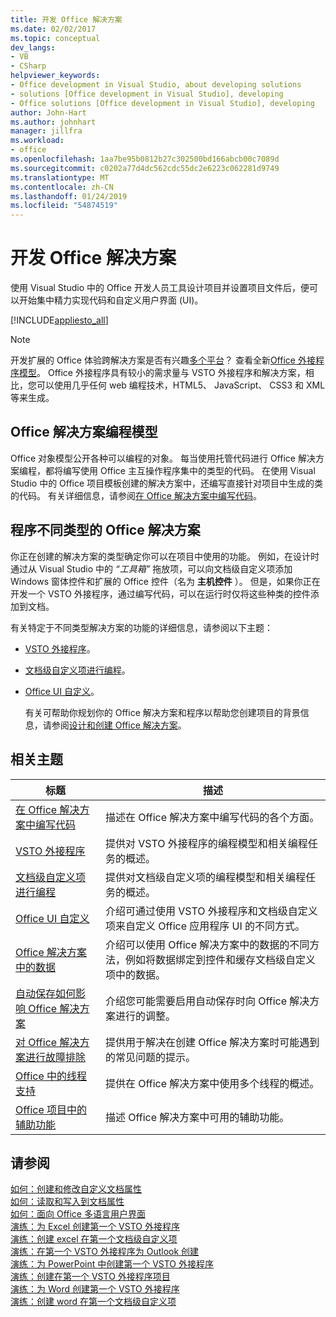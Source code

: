 ```yaml
---
title: 开发 Office 解决方案
ms.date: 02/02/2017
ms.topic: conceptual
dev_langs:
- VB
- CSharp
helpviewer_keywords:
- Office development in Visual Studio, about developing solutions
- solutions [Office development in Visual Studio], developing
- Office solutions [Office development in Visual Studio], developing
author: John-Hart
ms.author: johnhart
manager: jillfra
ms.workload:
- office
ms.openlocfilehash: 1aa7be95b0812b27c302500bd166abcb00c7089d
ms.sourcegitcommit: c0202a77d4dc562cdc55dc2e6223c062281d9749
ms.translationtype: MT
ms.contentlocale: zh-CN
ms.lasthandoff: 01/24/2019
ms.locfileid: "54874519"
---
```

# <a name="develop-office-solutions"></a>开发 Office 解决方案
  使用 Visual Studio 中的 Office 开发人员工具设计项目并设置项目文件后，便可以开始集中精力实现代码和自定义用户界面 (UI)。  
  
 [!INCLUDE[appliesto_all](../vsto/includes/appliesto-all-md.md)]  
  
> [!NOTE]  
>  开发扩展的 Office 体验跨解决方案是否有兴趣[多个平台](https://dev.office.com/add-in-availability)？ 查看全新[Office 外接程序模型](https://dev.office.com/docs/add-ins/overview/office-add-ins)。 Office 外接程序具有较小的需求量与 VSTO 外接程序和解决方案，相比，您可以使用几乎任何 web 编程技术，HTML5、 JavaScript、 CSS3 和 XML 等来生成。  
  
## <a name="office-solutions-programming-model"></a>Office 解决方案编程模型  
 Office 对象模型公开各种可以编程的对象。 每当使用托管代码进行 Office 解决方案编程，都将编写使用 Office 主互操作程序集中的类型的代码。 在使用 Visual Studio 中的 Office 项目模板创建的解决方案中，还编写直接针对项目中生成的类的代码。 有关详细信息，请参阅[在 Office 解决方案中编写代码](../vsto/writing-code-in-office-solutions.md)。  
  
## <a name="program-different-types-of-office-solutions"></a>程序不同类型的 Office 解决方案  
 你正在创建的解决方案的类型确定你可以在项目中使用的功能。 例如，在设计时通过从 Visual Studio 中的 *“工具箱”* 拖放项，可以向文档级自定义项添加 Windows 窗体控件和扩展的 Office 控件（名为 **主机控件** ）。 但是，如果你正在开发一个 VSTO 外接程序，通过编写代码，可以在运行时仅将这些种类的控件添加到文档。  
  
 有关特定于不同类型解决方案的功能的详细信息，请参阅以下主题：  
  
- [VSTO 外接程序](../vsto/programming-vsto-add-ins.md)。  
  
- [文档级自定义项进行编程](../vsto/programming-document-level-customizations.md)。  
  
- [Office UI 自定义](../vsto/office-ui-customization.md)。  
  
  有关可帮助你规划你的 Office 解决方案和程序以帮助您创建项目的背景信息，请参阅[设计和创建 Office 解决方案](../vsto/designing-and-creating-office-solutions.md)。  
  
## <a name="related-topics"></a>相关主题  
  
|标题|描述|  
|-----------|-----------------|  
|[在 Office 解决方案中编写代码](../vsto/writing-code-in-office-solutions.md)|描述在 Office 解决方案中编写代码的各个方面。|  
|[VSTO 外接程序](../vsto/programming-vsto-add-ins.md)|提供对 VSTO 外接程序的编程模型和相关编程任务的概述。|  
|[文档级自定义项进行编程](../vsto/programming-document-level-customizations.md)|提供对文档级自定义项的编程模型和相关编程任务的概述。|  
|[Office UI 自定义](../vsto/office-ui-customization.md)|介绍可通过使用 VSTO 外接程序和文档级自定义项来自定义 Office 应用程序 UI 的不同方式。|  
|[Office 解决方案中的数据](../vsto/data-in-office-solutions.md)|介绍可以使用 Office 解决方案中的数据的不同方法，例如将数据绑定到控件和缓存文档级自定义项中的数据。|  
|[自动保存如何影响 Office 解决方案](./how-autosave-impacts-office-solutions.md)|介绍您可能需要启用自动保存时向 Office 解决方案进行的调整。|
|[对 Office 解决方案进行故障排除](../vsto/troubleshooting-office-solutions.md)|提供用于解决在创建 Office 解决方案时可能遇到的常见问题的提示。|  
|[Office 中的线程支持](../vsto/threading-support-in-office.md)|提供在 Office 解决方案中使用多个线程的概述。|  
|[Office 项目中的辅助功能](../vsto/accessibility-in-office-projects.md)|描述 Office 解决方案中可用的辅助功能。|  
  
## <a name="see-also"></a>请参阅  
 [如何：创建和修改自定义文档属性](../vsto/how-to-create-and-modify-custom-document-properties.md)   
 [如何：读取和写入到文档属性](../vsto/how-to-read-from-and-write-to-document-properties.md)   
 [如何：面向 Office 多语言用户界面](../vsto/how-to-target-the-office-multilingual-user-interface.md)   
 [演练：为 Excel 创建第一个 VSTO 外接程序](../vsto/walkthrough-creating-your-first-vsto-add-in-for-excel.md)   
 [演练：创建 excel 在第一个文档级自定义项](../vsto/walkthrough-creating-your-first-document-level-customization-for-excel.md)   
 [演练：在第一个 VSTO 外接程序为 Outlook 创建](../vsto/walkthrough-creating-your-first-vsto-add-in-for-outlook.md)   
 [演练：为 PowerPoint 中创建第一个 VSTO 外接程序](../vsto/walkthrough-creating-your-first-vsto-add-in-for-powerpoint.md)   
 [演练：创建在第一个 VSTO 外接程序项目](../vsto/walkthrough-creating-your-first-vsto-add-in-for-project.md)   
 [演练：为 Word 创建第一个 VSTO 外接程序](../vsto/walkthrough-creating-your-first-vsto-add-in-for-word.md)   
 [演练：创建 word 在第一个文档级自定义项](../vsto/walkthrough-creating-your-first-document-level-customization-for-word.md)  
